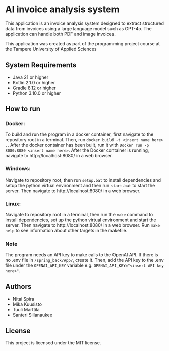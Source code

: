 # AI invoice analysis system
This application is an invoice analysis system designed to extract structured data from invoices using a large language model such as GPT-4o. The application can handle both PDF and image invoices.

This application was created as part of the programming project course at the Tampere University of Applied Sciences

## System Requirements
- Java 21 or higher
- Kotlin 2.1.0 or higher
- Gradle 8.12 or higher
- Python 3.10.0 or higher

## How to run
### Docker:
To build and run the program in a docker container, first navigate to the repository root in a terminal. Then, run `docker build -t <insert name here> .`. After the docker container has been built, run it with `Docker run -p 8080:8080 <insert name here>`. After the Docker container is running, navigate to http://localhost:8080/ in a web browser.

### Windows:
Navigate to repository root, then run `setup.bat` to install dependencies and setup the python virtual environment and then run `start.bat` to start the server. Then navigate to http://localhost:8080/ in a web browser.

### Linux:
Navigate to repository root in a terminal, then run the `make` command to install dependencies, set up the python virtual environment and start the server. Then navigate to http://localhost:8080/ in a web browser. Run `make help` to see information about other targets in the makefile.

### Note
The program needs an API key to make calls to the OpenAI API. If there is no .env file in  `/spring_back/App/`, create it. Then, add the API key to the .env file under the `OPENAI_API_KEY` variable e.g. `OPENAI_API_KEY="<insert API key here>"`.

## Authors
- Nitai Spira 
- Mika Kuusisto
- Tuuli Marttila
- Santeri Sillanaukee

## License
This project is licensed under the MIT license.
